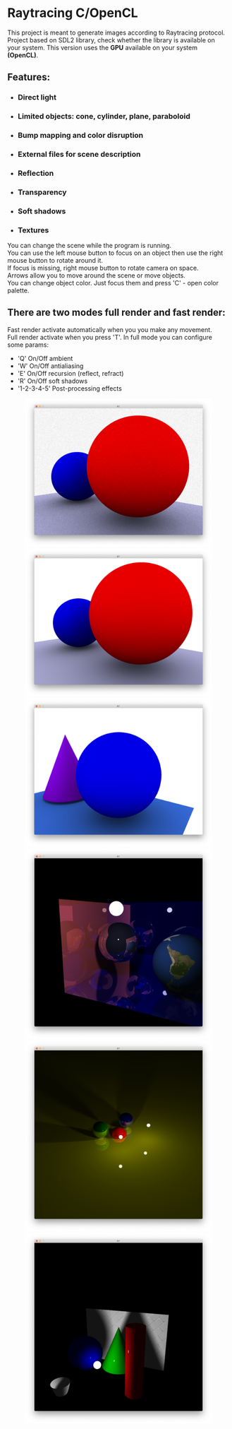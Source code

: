 # Raytracing C/OpenCL

This project is meant to generate images according to Raytracing protocol.
Project based on SDL2 library, check whether the library is available on your system.
This version uses the **GPU** available on your system **(OpenCL)**.

## Features:
- ### Direct light
- ### Limited objects: cone, cylinder, plane, paraboloid
- ### Bump mapping and color disruption
- ### External files for scene description
- ### Reflection
- ### Transparency
- ### Soft shadows
- ### Textures

You can change the scene while the program is running.\
You can use the left mouse button to focus on an object then use the right mouse button to rotate around it.\
If focus is missing, right mouse button to rotate camera on space.\
Arrows allow you to move around the scene or move objects.\
You can change object color. Just focus them and press 'C' - open color palette.

## There are two modes full render and fast render:
Fast render activate automatically when you you make any movement.\
Full render activate when you press 'T'. In full mode you can configure some params:
- 'Q' On/Off ambient
- 'W' On/Off antialiasing
- 'E' On/Off recursion (reflect, refract)
- 'R' On/Off soft shadows
- '1-2-3-4-5' Post-processing effects

<figure>
    <img src="pic/1.png" />
    <img src="pic/2.png" />
    <img src="pic/3.png" />
    <img src="pic/showcase.png" />
    <img src="pic/spheres2.png" />
    <img src="pic/all_figures_soft.png" />
</figure>
